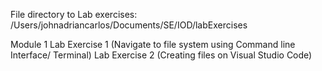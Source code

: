 File directory to Lab exercises: /Users/johnadriancarlos/Documents/SE/IOD/labExercises

Module 1 
Lab Exercise 1 (Navigate to file system using Command line Interface/ Terminal)
Lab Exercise 2 (Creating files on Visual Studio Code)